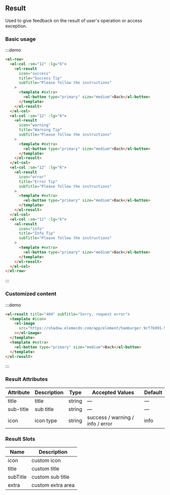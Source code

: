 ## Result

Used to give feedback on the result of user's operation or access exception.

### Basic usage

:::demo

```html
<el-row>
  <el-col :sm="12" :lg="6">
    <el-result
      icon="success"
      title="Success Tip"
      subTitle="Please follow the instructions"
    >
      <template #extra>
        <el-button type="primary" size="medium">Back</el-button>
      </template>
    </el-result>
  </el-col>
  <el-col :sm="12" :lg="6">
    <el-result
      icon="warning"
      title="Warning Tip"
      subTitle="Please follow the instructions"
    >
      <template #extra>
        <el-button type="primary" size="medium">Back</el-button>
      </template>
    </el-result>
  </el-col>
  <el-col :sm="12" :lg="6">
    <el-result
      icon="error"
      title="Error Tip"
      subTitle="Please follow the instructions"
    >
      <template #extra>
        <el-button type="primary" size="medium">Back</el-button>
      </template>
    </el-result>
  </el-col>
  <el-col :sm="12" :lg="6">
    <el-result
      icon="info"
      title="Info Tip"
      subTitle="Please follow the instructions"
    >
      <template #extra>
        <el-button type="primary" size="medium">Back</el-button>
      </template>
    </el-result>
  </el-col>
</el-row>
```

:::

### Customized content

:::demo

```html
<el-result title="404" subTitle="Sorry, request error">
  <template #icon>
    <el-image
      src="https://shadow.elemecdn.com/app/element/hamburger.9cf7b091-55e9-11e9-a976-7f4d0b07eef6.png"
    ></el-image>
  </template>
  <template #extra>
    <el-button type="primary" size="medium">Back</el-button>
  </template>
</el-result>
```

:::

### Result Attributes

| Attribute | Description | Type   | Accepted Values                  | Default |
| --------- | ----------- | ------ | -------------------------------- | ------- |
| title     | title       | string | —                                | —       |
| sub-title | sub title   | string | —                                | —       |
| icon      | icon type   | string | success / warning / info / error | info    |

### Result Slots

| Name     | Description       |
| -------- | ----------------- |
| icon     | custom icon       |
| title    | custom title      |
| subTitle | custom sub title  |
| extra    | custom extra area |

